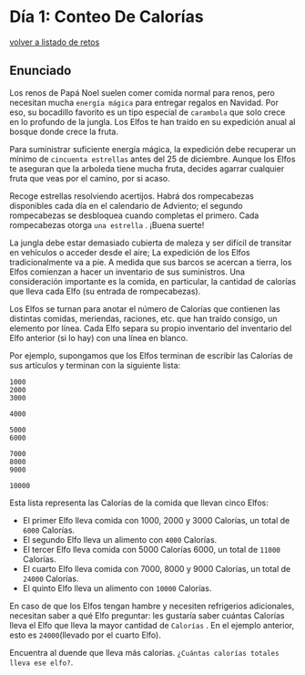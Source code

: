 
# Día 1: Conteo De Calorías
[volver a listado de retos](./../../README.md)

## Enunciado

Los renos de Papá Noel suelen comer comida normal para renos, pero necesitan mucha `energía mágica` para entregar regalos en Navidad. Por eso, su bocadillo favorito es un tipo especial de `carambola` que solo crece en lo profundo de la jungla. Los Elfos te han traído en su expedición anual al bosque donde crece la fruta.

Para suministrar suficiente energía mágica, la expedición debe recuperar un mínimo de `cincuenta estrellas` antes del 25 de diciembre. Aunque los Elfos te aseguran que la arboleda tiene mucha fruta, decides agarrar cualquier fruta que veas por el camino, por si acaso.

Recoge estrellas resolviendo acertijos. Habrá dos rompecabezas disponibles cada día en el calendario de Adviento; el segundo rompecabezas se desbloquea cuando completas el primero. Cada rompecabezas otorga `una estrella` . ¡Buena suerte!

La jungla debe estar demasiado cubierta de maleza y ser difícil de transitar en vehículos o acceder desde el aire; La expedición de los Elfos tradicionalmente va a pie. A medida que sus barcos se acercan a tierra, los Elfos comienzan a hacer un inventario de sus suministros. Una consideración importante es la comida, en particular, la cantidad de calorías que lleva cada Elfo (su entrada de rompecabezas).

Los Elfos se turnan para anotar el número de Calorías que contienen las distintas comidas, meriendas, raciones, etc. que han traído consigo, un elemento por línea. Cada Elfo separa su propio inventario del inventario del Elfo anterior (si lo hay) con una línea en blanco.

Por ejemplo, supongamos que los Elfos terminan de escribir las Calorías de sus artículos y terminan con la siguiente lista:

```
1000
2000
3000

4000

5000
6000

7000
8000
9000

10000

```

Esta lista representa las Calorías de la comida que llevan cinco Elfos:

  - El primer Elfo lleva comida con 1000, 2000 y 3000 Calorías, un total de `6000` Calorías.
  - El segundo Elfo lleva un alimento con `4000` Calorías.
  - El tercer Elfo lleva comida con 5000 Calorías 6000, un total de `11000` Calorías.
  - El cuarto Elfo lleva comida con 7000, 8000 y 9000 Calorías, un total de `24000` Calorías.
  - El quinto Elfo lleva un alimento con `10000` Calorías.

En caso de que los Elfos tengan hambre y necesiten refrigerios adicionales, necesitan saber a qué Elfo preguntar: les gustaría saber cuántas Calorías lleva el Elfo que lleva la mayor cantidad de `Calorías` . En el ejemplo anterior, esto es `24000`(llevado por el cuarto Elfo).

Encuentra al duende que lleva más calorías. `¿Cuántas calorías totales lleva ese elfo?`.